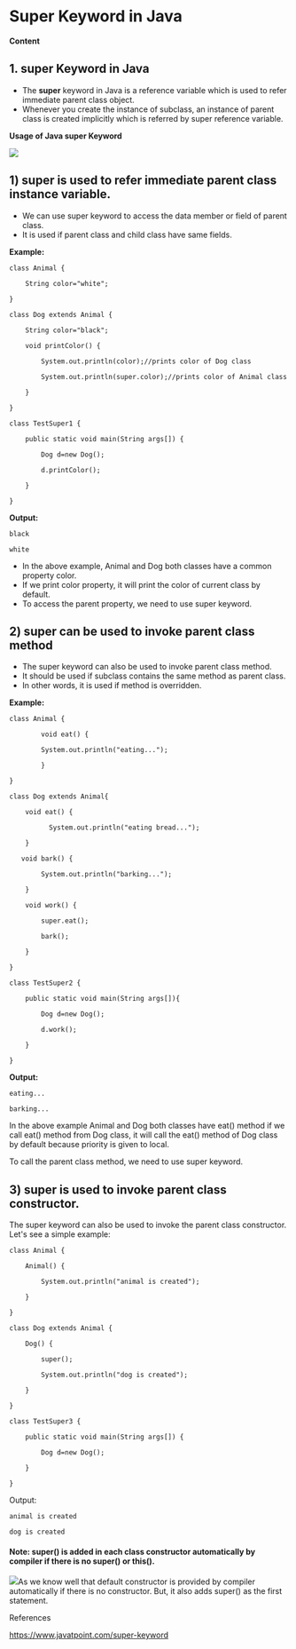 # Super Keyword in Java

**Content**

## 1. super Keyword in Java

-   The **super** keyword in Java is a reference variable which is used to refer immediate parent class object.
-   Whenever you create the instance of subclass, an instance of parent class is created implicitly which is referred by super reference variable.

**Usage of Java super Keyword**

![](media/350d098e011aea7092192c147de728a3.png)

## 1) super is used to refer immediate parent class instance variable.

-   We can use super keyword to access the data member or field of parent class.
-   It is used if parent class and child class have same fields.

**Example:**

```
class Animal {

    String color="white";

}

class Dog extends Animal {

    String color="black";

    void printColor() {

        System.out.println(color);//prints color of Dog class

        System.out.println(super.color);//prints color of Animal class

    }

}

class TestSuper1 {

    public static void main(String args[]) {

        Dog d=new Dog();

        d.printColor();

    }

}
```

**Output:**

```
black

white
```

-   In the above example, Animal and Dog both classes have a common property color.
-   If we print color property, it will print the color of current class by default.
-   To access the parent property, we need to use super keyword.

## 2) super can be used to invoke parent class method

-   The super keyword can also be used to invoke parent class method.
-   It should be used if subclass contains the same method as parent class.
-   In other words, it is used if method is overridden.

**Example:**

```
class Animal {

        void eat() {
        
        System.out.println("eating...");
        
        }

}

class Dog extends Animal{

    void eat() {
              
          System.out.println("eating bread...");
        
    }

   void bark() {
            
        System.out.println("barking...");
            
    }
    
    void work() {

        super.eat();

        bark();

    }

}

class TestSuper2 {

    public static void main(String args[]){

        Dog d=new Dog();

        d.work();

    }

}
```

**Output:**

```
eating...

barking...
```

In the above example Animal and Dog both classes have eat() method if we call eat() method from Dog class, it will call the eat() method of Dog class by default because priority is given to local.

To call the parent class method, we need to use super keyword.

## 3) super is used to invoke parent class constructor.

The super keyword can also be used to invoke the parent class constructor. Let's see a simple example:

```
class Animal {

    Animal() {
    
        System.out.println("animal is created");
    
    }

}

class Dog extends Animal {

    Dog() {

        super();

        System.out.println("dog is created");

    }

}

class TestSuper3 {

    public static void main(String args[]) {

        Dog d=new Dog();

    }
    
}
```

Output:

```
animal is created

dog is created
```

#### **Note: super() is added in each class constructor automatically by compiler if there is no super() or this().**

![](media/81979e5216c779cb683dc030ab3cec02.png)As we know well that default constructor is provided by compiler automatically if there is no constructor. But, it also adds super() as the first statement.

References

https://www.javatpoint.com/super-keyword
